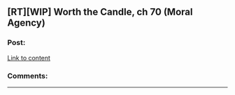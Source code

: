 ## [RT][WIP] Worth the Candle, ch 70 (Moral Agency)

### Post:

[Link to content]()

### Comments:

---

